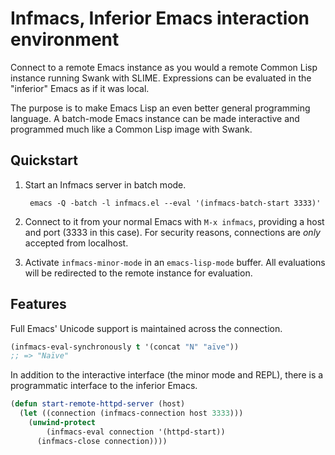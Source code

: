 # Infmacs, Inferior Emacs interaction environment

Connect to a remote Emacs instance as you would a remote Common Lisp
instance running Swank with SLIME. Expressions can be evaluated in the
"inferior" Emacs as if it was local.

The purpose is to make Emacs Lisp an even better general programming
language. A batch-mode Emacs instance can be made interactive and
programmed much like a Common Lisp image with Swank.

## Quickstart

1. Start an Infmacs server in batch mode.

        emacs -Q -batch -l infmacs.el --eval '(infmacs-batch-start 3333)'

2. Connect to it from your normal Emacs with `M-x infmacs`, providing
   a host and port (3333 in this case). For security reasons,
   connections are *only* accepted from localhost.

3. Activate `infmacs-minor-mode` in an `emacs-lisp-mode` buffer. All
   evaluations will be redirected to the remote instance for
   evaluation.

## Features

Full Emacs' Unicode support is maintained across the connection.

~~~el
(infmacs-eval-synchronously t '(concat "N" "aïve"))
;; => "Naïve"
~~~

In addition to the interactive interface (the minor mode and REPL),
there is a programmatic interface to the inferior Emacs.

~~~el
(defun start-remote-httpd-server (host)
  (let ((connection (infmacs-connection host 3333)))
    (unwind-protect
        (infmacs-eval connection '(httpd-start))
      (infmacs-close connection))))
~~~
